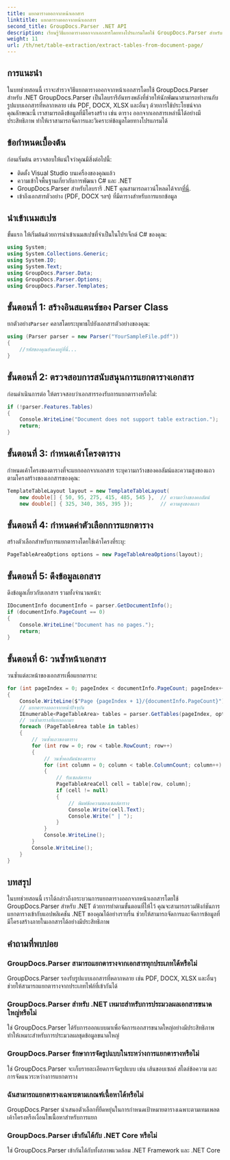 ```yaml
---
title: แยกตารางออกจากหน้าเอกสาร
linktitle: แยกตารางออกจากหน้าเอกสาร
second_title: GroupDocs.Parser .NET API
description: เรียนรู้วิธีแยกตารางออกจากเอกสารโดยทางโปรแกรมโดยใช้ GroupDocs.Parser สำหรับ .NET บทช่วยสอนที่ครอบคลุมนี้ให้คำแนะนำทีละขั้นตอน
weight: 11
url: /th/net/table-extraction/extract-tables-from-document-page/
---
```

## การแนะนำ
ในบทช่วยสอนนี้ เราจะสำรวจวิธีแยกตารางออกจากหน้าเอกสารโดยใช้ GroupDocs.Parser สำหรับ .NET GroupDocs.Parser เป็นไลบรารีอันทรงพลังที่ช่วยให้นักพัฒนาสามารถทำงานกับรูปแบบเอกสารที่หลากหลาย เช่น PDF, DOCX, XLSX และอื่นๆ ด้วยการใช้ประโยชน์จากคุณลักษณะนี้ เราสามารถดึงข้อมูลที่มีโครงสร้าง เช่น ตาราง ออกจากเอกสารเหล่านี้ได้อย่างมีประสิทธิภาพ ทำให้เราสามารถจัดการและวิเคราะห์ข้อมูลโดยทางโปรแกรมได้
## ข้อกำหนดเบื้องต้น
ก่อนเริ่มต้น ตรวจสอบให้แน่ใจว่าคุณมีสิ่งต่อไปนี้:
- ติดตั้ง Visual Studio บนเครื่องของคุณแล้ว
- ความเข้าใจพื้นฐานเกี่ยวกับการพัฒนา C# และ .NET
-  GroupDocs.Parser สำหรับไลบรารี .NET คุณสามารถดาวน์โหลดได้จาก[ที่นี่](https://releases.groupdocs.com/parser/net/).
- เข้าถึงเอกสารตัวอย่าง (PDF, DOCX ฯลฯ) ที่มีตารางสำหรับการแยกข้อมูล

## นำเข้าเนมสเปซ
ขั้นแรก ให้เริ่มต้นด้วยการนำเข้าเนมสเปซที่จำเป็นในโปรเจ็กต์ C# ของคุณ:
```csharp
using System;
using System.Collections.Generic;
using System.IO;
using System.Text;
using GroupDocs.Parser.Data;
using GroupDocs.Parser.Options;
using GroupDocs.Parser.Templates;
```
## ขั้นตอนที่ 1: สร้างอินสแตนซ์ของ Parser Class
 ยกตัวอย่าง`Parser` คลาสโดยระบุพาธไปยังเอกสารตัวอย่างของคุณ:
```csharp
using (Parser parser = new Parser("YourSampleFile.pdf"))
{
    //รหัสของคุณยังคงอยู่ที่นี่...
}
```
## ขั้นตอนที่ 2: ตรวจสอบการสนับสนุนการแยกตารางเอกสาร
ก่อนดำเนินการต่อ ให้ตรวจสอบว่าเอกสารรองรับการแยกตารางหรือไม่:
```csharp
if (!parser.Features.Tables)
{
    Console.WriteLine("Document does not support table extraction.");
    return;
}
```
## ขั้นตอนที่ 3: กำหนดเค้าโครงตาราง
กำหนดเค้าโครงของตารางที่จะแยกออกจากเอกสาร ระบุความกว้างของคอลัมน์และความสูงของแถวตามโครงสร้างของเอกสารของคุณ:
```csharp
TemplateTableLayout layout = new TemplateTableLayout(
    new double[] { 50, 95, 275, 415, 485, 545 },  // ความกว้างของคอลัมน์
    new double[] { 325, 340, 365, 395 });         // ความสูงของแถว
```
## ขั้นตอนที่ 4: กำหนดค่าตัวเลือกการแยกตาราง
สร้างตัวเลือกสำหรับการแยกตารางโดยใช้เค้าโครงที่ระบุ:
```csharp
PageTableAreaOptions options = new PageTableAreaOptions(layout);
```
## ขั้นตอนที่ 5: ดึงข้อมูลเอกสาร
ดึงข้อมูลเกี่ยวกับเอกสาร รวมทั้งจำนวนหน้า:
```csharp
IDocumentInfo documentInfo = parser.GetDocumentInfo();
if (documentInfo.PageCount == 0)
{
    Console.WriteLine("Document has no pages.");
    return;
}
```
## ขั้นตอนที่ 6: วนซ้ำหน้าเอกสาร
วนซ้ำแต่ละหน้าของเอกสารเพื่อแยกตาราง:
```csharp
for (int pageIndex = 0; pageIndex < documentInfo.PageCount; pageIndex++)
{
    Console.WriteLine($"Page {pageIndex + 1}/{documentInfo.PageCount}");
    // แยกตารางออกจากหน้าปัจจุบัน
    IEnumerable<PageTableArea> tables = parser.GetTables(pageIndex, options);
    // วนซ้ำตารางที่แยกออกมา
    foreach (PageTableArea table in tables)
    {
        // วนซ้ำแถวของตาราง
        for (int row = 0; row < table.RowCount; row++)
        {
            // วนซ้ำคอลัมน์ของตาราง
            for (int column = 0; column < table.ColumnCount; column++)
            {
                // รับเซลล์ตาราง
                PageTableAreaCell cell = table[row, column];
                if (cell != null)
                {
                    // พิมพ์ข้อความของเซลล์ตาราง
                    Console.Write(cell.Text);
                    Console.Write(" | ");
                }
            }
            Console.WriteLine();
        }
        Console.WriteLine();
    }
}
```

## บทสรุป
ในบทช่วยสอนนี้ เราได้กล่าวถึงกระบวนการแยกตารางออกจากหน้าเอกสารโดยใช้ GroupDocs.Parser สำหรับ .NET ด้วยการทำตามขั้นตอนที่ให้ไว้ คุณจะสามารถรวมฟังก์ชันการแยกตารางเข้ากับแอปพลิเคชัน .NET ของคุณได้อย่างราบรื่น ช่วยให้สามารถจัดการและจัดการข้อมูลที่มีโครงสร้างภายในเอกสารได้อย่างมีประสิทธิภาพ

## คำถามที่พบบ่อย
### GroupDocs.Parser สามารถแยกตารางจากเอกสารทุกประเภทได้หรือไม่
GroupDocs.Parser รองรับรูปแบบเอกสารที่หลากหลาย เช่น PDF, DOCX, XLSX และอื่นๆ ช่วยให้สามารถแยกตารางจากประเภทไฟล์ที่เข้ากันได้
### GroupDocs.Parser สำหรับ .NET เหมาะสำหรับการประมวลผลเอกสารขนาดใหญ่หรือไม่
ใช่ GroupDocs.Parser ได้รับการออกแบบมาเพื่อจัดการเอกสารขนาดใหญ่อย่างมีประสิทธิภาพ ทำให้เหมาะสำหรับการประมวลผลชุดข้อมูลขนาดใหญ่
### GroupDocs.Parser รักษาการจัดรูปแบบในระหว่างการแยกตารางหรือไม่
ใช่ GroupDocs.Parser จะเก็บรายละเอียดการจัดรูปแบบ เช่น เส้นขอบเซลล์ สไตล์ข้อความ และการจัดแนวระหว่างการแยกตาราง
### ฉันสามารถแยกตารางเฉพาะตามเกณฑ์เนื้อหาได้หรือไม่
GroupDocs.Parser นำเสนอตัวเลือกที่ยืดหยุ่นในการกำหนดเป้าหมายตารางเฉพาะตามเทมเพลตเค้าโครงหรือเงื่อนไขเนื้อหาสำหรับการแยก
### GroupDocs.Parser เข้ากันได้กับ .NET Core หรือไม่
ใช่ GroupDocs.Parser เข้ากันได้กับทั้งสภาพแวดล้อม .NET Framework และ .NET Core